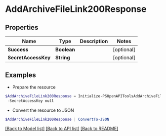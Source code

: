 # AddArchiveFileLink200Response
## Properties

Name | Type | Description | Notes
------------ | ------------- | ------------- | -------------
**Success** | **Boolean** |  | [optional] 
**SecretAccessKey** | **String** |  | [optional] 

## Examples

- Prepare the resource
```powershell
$AddArchiveFileLink200Response = Initialize-PSOpenAPIToolsAddArchiveFileLink200Response  -Success null `
 -SecretAccessKey null
```

- Convert the resource to JSON
```powershell
$AddArchiveFileLink200Response | ConvertTo-JSON
```

[[Back to Model list]](../README.md#documentation-for-models) [[Back to API list]](../README.md#documentation-for-api-endpoints) [[Back to README]](../README.md)

